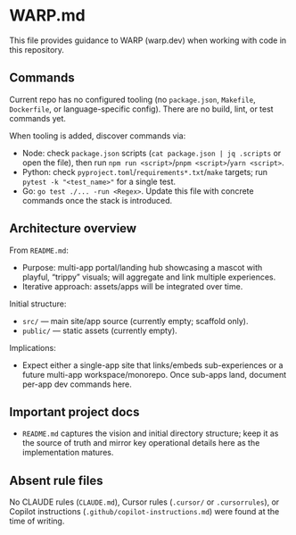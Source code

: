 # WARP.md

This file provides guidance to WARP (warp.dev) when working with code in this repository.

## Commands

Current repo has no configured tooling (no `package.json`, `Makefile`, `Dockerfile`, or language-specific config). There are no build, lint, or test commands yet.

When tooling is added, discover commands via:
- Node: check `package.json` scripts (`cat package.json | jq .scripts` or open the file), then run `npm run <script>`/`pnpm <script>`/`yarn <script>`.
- Python: check `pyproject.toml`/`requirements*.txt`/`make` targets; run `pytest -k "<test_name>"` for a single test.
- Go: `go test ./... -run <Regex>`.
Update this file with concrete commands once the stack is introduced.

## Architecture overview

From `README.md`:
- Purpose: multi-app portal/landing hub showcasing a mascot with playful, “trippy” visuals; will aggregate and link multiple experiences.
- Iterative approach: assets/apps will be integrated over time.

Initial structure:
- `src/` — main site/app source (currently empty; scaffold only).
- `public/` — static assets (currently empty).

Implications:
- Expect either a single-app site that links/embeds sub-experiences or a future multi-app workspace/monorepo. Once sub-apps land, document per-app dev commands here.

## Important project docs

- `README.md` captures the vision and initial directory structure; keep it as the source of truth and mirror key operational details here as the implementation matures.

## Absent rule files

No CLAUDE rules (`CLAUDE.md`), Cursor rules (`.cursor/` or `.cursorrules`), or Copilot instructions (`.github/copilot-instructions.md`) were found at the time of writing.
